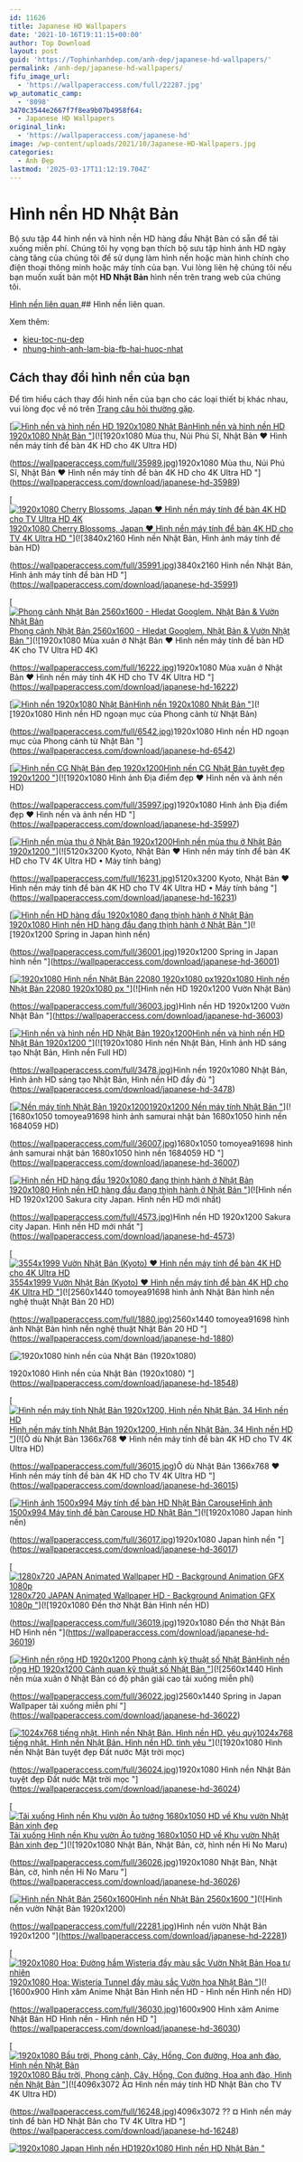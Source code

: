 ```yaml
---
id: 11626
title: Japanese HD Wallpapers
date: '2021-10-16T19:11:15+00:00'
author: Top Download
layout: post
guid: 'https://Tophinhanhdep.com/anh-dep/japanese-hd-wallpapers/'
permalink: /anh-dep/japanese-hd-wallpapers/
fifu_image_url:
  - 'https://wallpaperaccess.com/full/22287.jpg'
wp_automatic_camp:
  - '8098'
3470c3544e2667f7f8ea9b07b4958f64:
  - Japanese HD Wallpapers
original_link:
  - 'https://wallpaperaccess.com/japanese-hd'
image: /wp-content/uploads/2021/10/Japanese-HD-Wallpapers.jpg
categories:
  - Ảnh Đẹp
lastmod: '2025-03-17T11:12:19.704Z'
---
```

# Hình nền HD Nhật Bản

Bộ sưu tập 44 hình nền và hình nền HD hàng đầu Nhật Bản có sẵn để tải xuống miễn phí. Chúng tôi hy vọng bạn thích bộ sưu tập hình ảnh HD ngày càng tăng của chúng tôi để sử dụng làm hình nền hoặc màn hình chính cho điện thoại thông minh hoặc máy tính của bạn. Vui lòng liên hệ chúng tôi nếu bạn muốn xuất bản một **HD Nhật Bản** hình nền trên trang web của chúng tôi.

[Hình nền liên quan ](#related) ## Hình nền liên quan.

   
 Xem thêm:

   
- [kieu-toc-nu-dep](https://tophinhanhdep.com/toc-dep/kieu-toc-nu-dep/)
- [nhung-hinh-anh-lam-bia-fb-hai-huoc-nhat](https://tophinhanhdep.com/anh-bia/nhung-hinh-anh-lam-bia-fb-hai-huoc-nhat/)

## Cách thay đổi hình nền của bạn

Để tìm hiểu cách thay đổi hình nền của bạn cho các loại thiết bị khác nhau, vui lòng đọc về nó trên [Trang câu hỏi thường gặp](https://tophinhanhdep.com/faq/).

  
[[![Hình nền và hình nền HD 1920x1080 Nhật Bản](https://wallpaperaccess.com/full/22287.jpg)Hình nền và hình nền HD 1920x1080 Nhật Bản "](https://wallpaperaccess.com/download/japanese-hd-22287)](![1920x1080 Mùa thu, Núi Phú Sĩ, Nhật Bản ❤ Hình nền máy tính để bàn 4K HD cho 4K Ultra HD)

(https://wallpaperaccess.com/full/35989.jpg)1920x1080 Mùa thu, Núi Phú Sĩ, Nhật Bản ❤ Hình nền máy tính để bàn 4K HD cho 4K Ultra HD "](https://wallpaperaccess.com/download/japanese-hd-35989)

[[![1920x1080 Cherry Blossoms, Japan ❤ Hình nền máy tính để bàn 4K HD cho TV Ultra HD 4K](https://wallpaperaccess.com/full/35990.jpg)1920x1080 Cherry Blossoms, Japan ❤ Hình nền máy tính để bàn 4K HD cho TV 4K Ultra HD "](https://wallpaperaccess.com/download/japanese-hd-35990)](![3840x2160 Hình nền Nhật Bản, Hình ảnh máy tính để bàn HD)

(https://wallpaperaccess.com/full/35991.jpg)3840x2160 Hình nền Nhật Bản, Hình ảnh máy tính để bàn HD "](https://wallpaperaccess.com/download/japanese-hd-35991)

[[![Phong cảnh Nhật Bản 2560x1600 - Hledat Googlem.  Nhật Bản & Vườn Nhật Bản](https://wallpaperaccess.com/full/35992.jpg)Phong cảnh Nhật Bản 2560x1600 - Hledat Googlem. Nhật Bản &amp; Vườn Nhật Bản "](https://wallpaperaccess.com/download/japanese-hd-35992)](![1920x1080 Mùa xuân ở Nhật Bản ❤ Hình nền máy tính để bàn HD 4K cho TV Ultra HD 4K)

(https://wallpaperaccess.com/full/16222.jpg)1920x1080 Mùa xuân ở Nhật Bản ❤ Hình nền máy tính 4K HD cho TV 4K Ultra HD "](https://wallpaperaccess.com/download/japanese-hd-16222)

[[![Hình nền 1920x1080 Nhật Bản](https://wallpaperaccess.com/full/35994.jpg)Hình nền 1920x1080 Nhật Bản "](https://wallpaperaccess.com/download/japanese-hd-35994)](![1920x1080 Hình nền HD ngoạn mục của Phong cảnh từ Nhật Bản)

(https://wallpaperaccess.com/full/6542.jpg)1920x1080 Hình nền HD ngoạn mục của Phong cảnh từ Nhật Bản "](https://wallpaperaccess.com/download/japanese-hd-6542)

[[![Hình nền CG Nhật Bản đẹp 1920x1200](https://wallpaperaccess.com/full/32586.jpg)Hình nền CG Nhật Bản tuyệt đẹp 1920x1200 "](https://wallpaperaccess.com/download/japanese-hd-32586)](![1920x1080 Hình ảnh Địa điểm đẹp ♥ Hình nền và ảnh nền HD)

(https://wallpaperaccess.com/full/35997.jpg)1920x1080 Hình ảnh Địa điểm đẹp ♥ Hình nền và ảnh nền HD "](https://wallpaperaccess.com/download/japanese-hd-35997)

[[![Hình nền mùa thu ở Nhật Bản 1920x1200](https://wallpaperaccess.com/full/6524.jpg)Hình nền mùa thu ở Nhật Bản 1920x1200 "](https://wallpaperaccess.com/download/japanese-hd-6524)](![5120x3200 Kyoto, Nhật Bản ❤ Hình nền máy tính để bàn 4K HD cho TV 4K Ultra HD • Máy tính bảng)

(https://wallpaperaccess.com/full/16231.jpg)5120x3200 Kyoto, Nhật Bản ❤ Hình nền máy tính để bàn 4K HD cho TV 4K Ultra HD • Máy tính bảng "](https://wallpaperaccess.com/download/japanese-hd-16231)

[[![Hình nền HD hàng đầu 1920x1080 đang thịnh hành ở Nhật Bản](https://wallpaperaccess.com/full/6531.jpg)1920x1080 Hình nền HD hàng đầu đang thịnh hành ở Nhật Bản "](https://wallpaperaccess.com/download/japanese-hd-6531)](![1920x1200 Spring in Japan hình nền)

(https://wallpaperaccess.com/full/36001.jpg)1920x1200 Spring in Japan hình nền "](https://wallpaperaccess.com/download/japanese-hd-36001)

[[![1920x1080 Hình nền Nhật Bản 22080 1920x1080 px](https://wallpaperaccess.com/full/31727.jpg)1920x1080 Hình nền Nhật Bản 22080 1920x1080 px "](https://wallpaperaccess.com/download/japanese-hd-31727)](![Hình nền HD 1920x1200 Vườn Nhật Bản)

(https://wallpaperaccess.com/full/36003.jpg)Hình nền HD 1920x1200 Vườn Nhật Bản "](https://wallpaperaccess.com/download/japanese-hd-36003)

[[![Hình nền và hình nền HD Nhật Bản 1920x1200](https://wallpaperaccess.com/full/36004.jpg)Hình nền và hình nền HD Nhật Bản 1920x1200 "](https://wallpaperaccess.com/download/japanese-hd-36004)](![1920x1080 Hình nền Nhật Bản, Hình ảnh HD sáng tạo Nhật Bản, Hình nền Full HD)

(https://wallpaperaccess.com/full/3478.jpg)Hình nền 1920x1080 Nhật Bản, Hình ảnh HD sáng tạo Nhật Bản, Hình nền HD đầy đủ "](https://wallpaperaccess.com/download/japanese-hd-3478)

[[![Nền máy tính Nhật Bản 1920x1200](https://wallpaperaccess.com/full/36006.jpg)1920x1200 Nền máy tính Nhật Bản "](https://wallpaperaccess.com/download/japanese-hd-36006)](![1680x1050 tomoyea91698 hình ảnh samurai nhật bản 1680x1050 hình nền 1684059 HD)

(https://wallpaperaccess.com/full/36007.jpg)1680x1050 tomoyea91698 hình ảnh samurai nhật bản 1680x1050 hình nền 1684059 HD "](https://wallpaperaccess.com/download/japanese-hd-36007)

[[![Hình nền HD hàng đầu 1920x1080 đang thịnh hành ở Nhật Bản](https://wallpaperaccess.com/full/6512.jpg)1920x1080 Hình nền HD hàng đầu đang thịnh hành ở Nhật Bản "](https://wallpaperaccess.com/download/japanese-hd-6512)](![Hình nền HD 1920x1200 Sakura city Japan.  Hình nền HD mới nhất)

(https://wallpaperaccess.com/full/4573.jpg)Hình nền HD 1920x1200 Sakura city Japan. Hình nền HD mới nhất "](https://wallpaperaccess.com/download/japanese-hd-4573)

[[![3554x1999 Vườn Nhật Bản (Kyoto) ❤ Hình nền máy tính để bàn 4K HD cho 4K Ultra HD](https://wallpaperaccess.com/full/36011.jpg)3554x1999 Vườn Nhật Bản (Kyoto) ❤ Hình nền máy tính để bàn 4K HD cho 4K Ultra HD "](https://wallpaperaccess.com/download/japanese-hd-36011)](![2560x1440 tomoyea91698 hình ảnh Nhật Bản hình nền nghệ thuật Nhật Bản 20 HD)

(https://wallpaperaccess.com/full/1880.jpg)2560x1440 tomoyea91698 hình ảnh Nhật Bản hình nền nghệ thuật Nhật Bản 20 HD "](https://wallpaperaccess.com/download/japanese-hd-1880)

[![1920x1080 hình nền của Nhật Bản (1920x1080)](https://wallpaperaccess.com/full/18548.jpg)

1920x1080 Hình nền của Nhật Bản (1920x1080) "](https://wallpaperaccess.com/download/japanese-hd-18548)

[[![Hình nền máy tính Nhật Bản 1920x1200, Hình nền Nhật Bản.  34 Hình nền HD](https://wallpaperaccess.com/full/31719.jpg)Hình nền máy tính Nhật Bản 1920x1200, Hình nền Nhật Bản. 34 Hình nền HD "](https://wallpaperaccess.com/download/japanese-hd-31719)](![Ô dù Nhật Bản 1366x768 ❤ Hình nền máy tính để bàn 4K HD cho TV 4K Ultra HD)

(https://wallpaperaccess.com/full/36015.jpg)Ô dù Nhật Bản 1366x768 ❤ Hình nền máy tính để bàn 4K HD cho TV 4K Ultra HD "](https://wallpaperaccess.com/download/japanese-hd-36015)

[[![Hình ảnh 1500x994 Máy tính để bàn HD Nhật Bản Carouse](https://wallpaperaccess.com/full/27740.jpg)Hình ảnh 1500x994 Máy tính để bàn Carouse HD Nhật Bản "](https://wallpaperaccess.com/download/japanese-hd-27740)](![1920x1080 Japan hình nền)

(https://wallpaperaccess.com/full/36017.jpg)1920x1080 Japan hình nền "](https://wallpaperaccess.com/download/japanese-hd-36017)

[[![1280x720 JAPAN Animated Wallpaper HD - Background Animation GFX 1080p](https://wallpaperaccess.com/full/8723.jpg)1280x720 JAPAN Animated Wallpaper HD - Background Animation GFX 1080p "](https://wallpaperaccess.com/download/japanese-hd-8723)](![1920x1080 Đền thờ Nhật Bản Hình nền HD)

(https://wallpaperaccess.com/full/36019.jpg)1920x1080 Đền thờ Nhật Bản HD Hình nền "](https://wallpaperaccess.com/download/japanese-hd-36019)

[[![Hình nền rộng HD 1920x1200 Phong cảnh kỹ thuật số Nhật Bản](https://wallpaperaccess.com/full/18443.jpg)Hình nền rộng HD 1920x1200 Cảnh quan kỹ thuật số Nhật Bản "](https://wallpaperaccess.com/download/japanese-hd-18443)](![2560x1440 Hình nền mùa xuân ở Nhật Bản có độ phân giải cao tải xuống miễn phí)

(https://wallpaperaccess.com/full/36022.jpg)2560x1440 Spring in Japan Wallpaper tải xuống miễn phí "](https://wallpaperaccess.com/download/japanese-hd-36022)

[[![1024x768 tiếng nhật.  Hình nền Nhật Bản.  Hình nền HD.  yêu quý](https://wallpaperaccess.com/full/12180.jpg)1024x768 tiếng nhật. Hình nền Nhật Bản. Hình nền HD. tình yêu "](https://wallpaperaccess.com/download/japanese-hd-12180)](![1920x1080 Hình nền Nhật Bản tuyệt đẹp Đất nước Mặt trời mọc)

(https://wallpaperaccess.com/full/36024.jpg)1920x1080 Hình nền Nhật Bản tuyệt đẹp Đất nước Mặt trời mọc "](https://wallpaperaccess.com/download/japanese-hd-36024)

[[![Tải xuống Hình nền Khu vườn Ảo tưởng 1680x1050 HD về Khu vườn Nhật Bản xinh đẹp](https://wallpaperaccess.com/full/36025.jpg)Tải xuống Hình nền Khu vườn Ảo tưởng 1680x1050 HD về Khu vườn Nhật Bản xinh đẹp "](https://wallpaperaccess.com/download/japanese-hd-36025)](![1920x1080 Nhật Bản, Nhật Bản, cờ, hình nền Hi No Maru)

(https://wallpaperaccess.com/full/36026.jpg)1920x1080 Nhật Bản, Nhật Bản, cờ, hình nền Hi No Maru "](https://wallpaperaccess.com/download/japanese-hd-36026)

[[![Hình nền Nhật Bản 2560x1600](https://wallpaperaccess.com/full/36027.jpg)Hình nền Nhật Bản 2560x1600 "](https://wallpaperaccess.com/download/japanese-hd-36027)](![Hình nền vườn Nhật Bản 1920x1200)

(https://wallpaperaccess.com/full/22281.jpg)Hình nền vườn Nhật Bản 1920x1200 "](https://wallpaperaccess.com/download/japanese-hd-22281)

[[![1920x1080 Hoa: Đường hầm Wisteria đầy màu sắc Vườn Nhật Bản Hoa tự nhiên](https://wallpaperaccess.com/full/12182.jpg)1920x1080 Hoa: Wisteria Tunnel đầy màu sắc Vườn hoa Nhật Bản "](https://wallpaperaccess.com/download/japanese-hd-12182)](![1600x900 Hình xăm Anime Nhật Bản Hình nền HD - Hình nền Hình nền HD)

(https://wallpaperaccess.com/full/36030.jpg)1600x900 Hình xăm Anime Nhật Bản HD Hình nền - Hình nền HD "](https://wallpaperaccess.com/download/japanese-hd-36030)

[[![1920x1080 Bầu trời, Phong cảnh, Cây, Hồng, Con đường, Hoa anh đào, Hình nền Nhật Bản](https://wallpaperaccess.com/full/18481.jpg)1920x1080 Bầu trời, Phong cảnh, Cây, Hồng, Con đường, Hoa anh đào, Hình nền Nhật Bản "](https://wallpaperaccess.com/download/japanese-hd-18481)](![4096x3072 Â¤ Hình nền máy tính HD Nhật Bản cho TV 4K Ultra HD)

(https://wallpaperaccess.com/full/16248.jpg)4096x3072 ?? ¤ Hình nền máy tính để bàn HD Nhật Bản cho TV 4K Ultra HD "](https://wallpaperaccess.com/download/japanese-hd-16248)

[![1920x1080 Japan Hình nền HD](https://wallpaperaccess.com/full/16276.jpg)1920x1080 Hình nền HD Nhật Bản "](https://wallpaperaccess.com/download/japanese-hd-16276)
